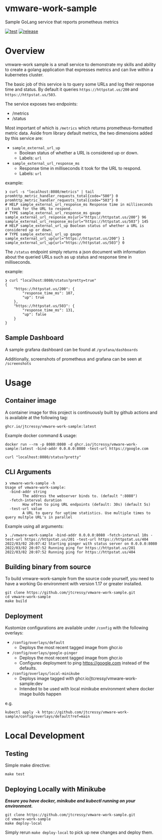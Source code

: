 # vmware-work-sample
Sample GoLang service that reports prometheus metrics

[![test](https://github.com/jtcressy/vmware-work-sample/actions/workflows/test.yml/badge.svg)](https://github.com/jtcressy/vmware-work-sample/actions/workflows/test.yml)
[![release](https://github.com/jtcressy/vmware-work-sample/actions/workflows/release.yml/badge.svg)](https://github.com/jtcressy/vmware-work-sample/actions/workflows/release.yml)


# Overview
vmware-work sample is a small service to demonstrate my skills and ability to create a golang application that expresses metrics and can live within a kubernetes cluster.

The basic job of this service is to query some URLs and log their response time and status. By default it queries `https://httpstat.us/200` and `https://httpstat.us/503`.

The service exposes two endpoints:
- /metrics
- /status

Most important of which is `/metrics` which returns prometheus-formatted metric data. Aside from library default metrics, the two dimensions added by this service are:
  - `sample_external_url_up`
    - Boolean status of whether a URL is considered up or down.
    - Labels: `url`
  - `sample_external_url_response_ms`
    - Response time in milliseconds it took for the URL to respond.
    - Labels: `url`

example:
```
❯ curl -s "localhost:8080/metrics" | tail
promhttp_metric_handler_requests_total{code="500"} 0
promhttp_metric_handler_requests_total{code="503"} 0
# HELP sample_external_url_response_ms Response time in milliseconds it took for the URL to respond.
# TYPE sample_external_url_response_ms gauge
sample_external_url_response_ms{url="https://httpstat.us/200"} 96
sample_external_url_response_ms{url="https://httpstat.us/503"} 145
# HELP sample_external_url_up Boolean status of whether a URL is considered up or down.
# TYPE sample_external_url_up gauge
sample_external_url_up{url="https://httpstat.us/200"} 1
sample_external_url_up{url="https://httpstat.us/503"} 0

```

The `/status` endpoint simply returns a json document with information about the queried URLs such as up status and response time in milliseconds.

example:
```
❯ curl "localhost:8080/status?pretty=true"
{
    "https://httpstat.us/200": {
        "response_time_ms": 107,
        "up": true
    },
    "https://httpstat.us/503": {
        "response_time_ms": 131,
        "up": false
    }
}
```

## Sample Dashboard

A sample grafana dashboard can be found at `/grafana/dashboards`

Additionally, screenshots of prometheus and grafana can be seen at `/screenshots`

# Usage

## Container image

A container image for this project is continuously built by github actions and is available at the following tag:
```
ghcr.io/jtcressy/vmware-work-sample:latest
```
Example docker command & usage:
```
docker run --rm -p 8080:8080 -d ghcr.io/jtcressy/vmware-work-sample:latest -bind-addr 0.0.0.0:8080 -test-url https://google.com

curl "localhost:8080/status?pretty"
```

## CLI Arguments

```
❯ vmware-work-sample -h
Usage of vmware-work-sample:
  -bind-addr string
        The address the webserver binds to. (default ":8080")
  -fetch-interval duration
        How often to ping URL endpoints (default: 30s) (default 5s)
  -test-url value
        A URL to query for uptime statistics. Use multiple times to query multple URL's in parallel
```

Example using all arguments:
```
❯ ./vmware-work-sample -bind-addr 0.0.0.0:8080 -fetch-interval 10s -test-url https://httpstat.us/201 -test-url https://httpstat.us/404
2022/03/02 20:07:42 Starting pinger with status server on 0.0.0.0:8080
2022/03/02 20:07:52 Running ping for https://httpstat.us/201
2022/03/02 20:07:52 Running ping for https://httpstat.us/404
```

## Building binary from source

To build vmware-work-sample from the source code yourself, you need to have a working Go environment with version 1.17 or greater installed.

```
git clone https://github.com/jtcressy/vmware-work-sample.git
cd vmware-work-sample
make build
```

## Deployment

Kustomize configurations are available under `/config` with the following overlays:
- `/config/overlays/default`
  - Deploys the most recent tagged image from ghcr.io
- `/config/overlays/google-pinger`
  - Deploys the most recent tagged image from ghcr.io
  - Configures deployment to ping https://google.com instead of the defaults.
- `/config/overlays/local-minikube`
  - Deploys image tagged with ghcr.io/jtcressy/vmware-work-sample:dev
  - Intended to be used with local minikube environment where docker image builds happen

e.g.
```
kubectl apply -k https://github.com/jtcressy/vmware-work-sample/config/overlays/default?ref=main
```

# Local Development

## Testing

Simple make directive:
```
make test
```

## Deploying Locally with Minikube

***Ensure you have docker, minikube and kubectl running on your environment.***

```
git clone https://github.com/jtcressy/vmware-work-sample.git
cd vmware-work-sample
make deploy-local
```

Simply rerun `make deploy-local` to pick up new changes and deploy them.